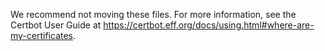 We recommend not moving these files. For more information, see the Certbot
User Guide at https://certbot.eff.org/docs/using.html#where-are-my-certificates.
